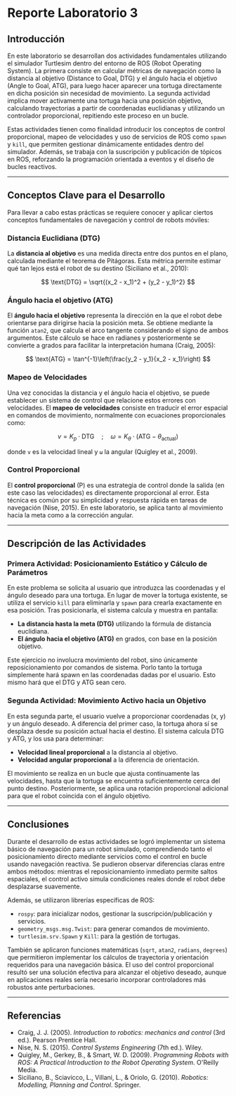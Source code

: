 # Reporte Laboratorio 3
## Introducción

En este laboratorio se desarrollan dos actividades fundamentales utilizando el simulador Turtlesim dentro del entorno de ROS (Robot Operating System). La primera consiste en calcular métricas de navegación como la distancia al objetivo (Distance to Goal, DTG) y el ángulo hacia el objetivo (Angle to Goal, ATG), para luego hacer aparecer una tortuga directamente en dicha posición sin necesidad de movimiento. La segunda actividad implica mover activamente una tortuga hacia una posición objetivo, calculando trayectorias a partir de coordenadas euclidianas y utilizando un controlador proporcional, repitiendo este proceso en un bucle.

Estas actividades tienen como finalidad introducir los conceptos de control proporcional, mapeo de velocidades y uso de servicios de ROS como `spawn` y `kill`, que permiten gestionar dinámicamente entidades dentro del simulador. Además, se trabaja con la suscripción y publicación de tópicos en ROS, reforzando la programación orientada a eventos y el diseño de bucles reactivos.

---

## Conceptos Clave para el Desarrollo

Para llevar a cabo estas prácticas se requiere conocer y aplicar ciertos conceptos fundamentales de navegación y control de robots móviles:

### Distancia Euclidiana (DTG)

La **distancia al objetivo** es una medida directa entre dos puntos en el plano, calculada mediante el teorema de Pitágoras. Esta métrica permite estimar qué tan lejos está el robot de su destino (Siciliano et al., 2010):

$$
\text{DTG} = \sqrt{(x_2 - x_1)^2 + (y_2 - y_1)^2}
$$

### Ángulo hacia el objetivo (ATG)

El **ángulo hacia el objetivo** representa la dirección en la que el robot debe orientarse para dirigirse hacia la posición meta. Se obtiene mediante la función `atan2`, que calcula el arco tangente considerando el signo de ambos argumentos. Este cálculo se hace en radianes y posteriormente se convierte a grados para facilitar la interpretación humana (Craig, 2005):

$$
\text{ATG} = \tan^{-1}\left(\frac{y_2 - y_1}{x_2 - x_1}\right)
$$

### Mapeo de Velocidades

Una vez conocidas la distancia y el ángulo hacia el objetivo, se puede establecer un sistema de control que relacione estos errores con velocidades. El **mapeo de velocidades** consiste en traducir el error espacial en comandos de movimiento, normalmente con ecuaciones proporcionales como:

$$
v = K_p \cdot \text{DTG} \quad ; \quad \omega = K_\theta \cdot (\text{ATG} - \theta_{\text{actual}})
$$

donde `v` es la velocidad lineal y `ω` la angular (Quigley et al., 2009).

### Control Proporcional

El **control proporcional** (P) es una estrategia de control donde la salida (en este caso las velocidades) es directamente proporcional al error. Esta técnica es común por su simplicidad y respuesta rápida en tareas de navegación (Nise, 2015). En este laboratorio, se aplica tanto al movimiento hacia la meta como a la corrección angular.

---

## Descripción de las Actividades

### Primera Actividad: Posicionamiento Estático y Cálculo de Parámetros

En este problema se solicita al usuario que introduzca las coordenadas y el ángulo deseado para una tortuga. En lugar de mover la tortuga existente, se utiliza el servicio `kill` para eliminarla y `spawn` para crearla exactamente en esa posición. Tras posicionarla, el sistema calcula y muestra en pantalla:

- **La distancia hasta la meta (DTG)** utilizando la fórmula de distancia euclidiana.
- **El ángulo hacia el objetivo (ATG)** en grados, con base en la posición objetivo.

Este ejercicio no involucra movimiento del robot, sino únicamente reposicionamiento por comandos de sistema. Porlo tanto la tortuga simplemente hará spawn en las coordenadas dadas por el usuario. Esto mismo hará que el DTG y ATG sean cero.

### Segunda Actividad: Movimiento Activo hacia un Objetivo

En esta segunda parte, el usuario vuelve a proporcionar coordenadas (x, y) y un ángulo deseado. A diferencia del primer caso, la tortuga ahora sí se desplaza desde su posición actual hacia el destino. El sistema calcula DTG y ATG, y los usa para determinar:

- **Velocidad lineal proporcional** a la distancia al objetivo.
- **Velocidad angular proporcional** a la diferencia de orientación.

El movimiento se realiza en un bucle que ajusta continuamente las velocidades, hasta que la tortuga se encuentra suficientemente cerca del punto destino. Posteriormente, se aplica una rotación proporcional adicional para que el robot coincida con el ángulo objetivo.

---

## Conclusiones

Durante el desarrollo de estas actividades se logró implementar un sistema básico de navegación para un robot simulado, comprendiendo tanto el posicionamiento directo mediante servicios como el control en bucle usando navegación reactiva. Se pudieron observar diferencias claras entre ambos métodos: mientras el reposicionamiento inmediato permite saltos espaciales, el control activo simula condiciones reales donde el robot debe desplazarse suavemente.

Además, se utilizaron librerías específicas de ROS:

- `rospy`: para inicializar nodos, gestionar la suscripción/publicación y servicios.
- `geometry_msgs.msg.Twist`: para generar comandos de movimiento.
- `turtlesim.srv.Spawn` y `Kill`: para la gestión de tortugas.

También se aplicaron funciones matemáticas (`sqrt`, `atan2`, `radians`, `degrees`) que permitieron implementar los cálculos de trayectoria y orientación requeridos para una navegación básica. El uso del control proporcional resultó ser una solución efectiva para alcanzar el objetivo deseado, aunque en aplicaciones reales sería necesario incorporar controladores más robustos ante perturbaciones.

---

## Referencias

- Craig, J. J. (2005). *Introduction to robotics: mechanics and control* (3rd ed.). Pearson Prentice Hall.
- Nise, N. S. (2015). *Control Systems Engineering* (7th ed.). Wiley.
- Quigley, M., Gerkey, B., & Smart, W. D. (2009). *Programming Robots with ROS: A Practical Introduction to the Robot Operating System*. O'Reilly Media.
- Siciliano, B., Sciavicco, L., Villani, L., & Oriolo, G. (2010). *Robotics: Modelling, Planning and Control*. Springer.
